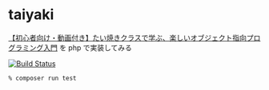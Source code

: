 # taiyaki

[【初心者向け・動画付き】たい焼きクラスで学ぶ、楽しいオブジェクト指向プログラミング入門](https://qiita.com/jnchito/items/f07e58824f92395c353b) を php で実装してみる

[![Build Status](https://travis-ci.org/oppara/taiyaki.svg?branch=master)](https://travis-ci.org/oppara/taiyaki)

```
% composer run test 
```


